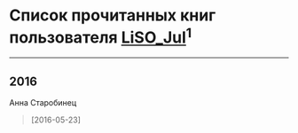 # Список прочитанных книг пользователя [LiSO_Jul](https://plus.google.com/118110176816764611198)<sup>1</sup>
---

## 2016

Анна Старобинец
> [2016-05-23] 



